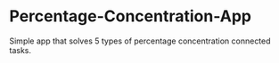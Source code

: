 # Percentage-Concentration-App
Simple app that solves 5 types of percentage concentration connected tasks.
